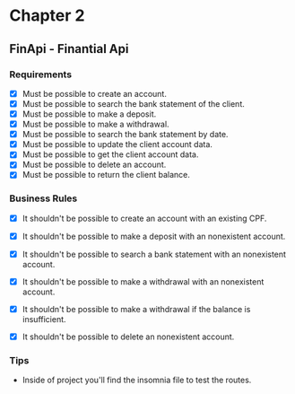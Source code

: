 # Chapter 2 

## FinApi - Finantial Api

### Requirements

- [x] Must be possible to create an account.
- [x] Must be possible to search the bank statement of the client.
- [x] Must be possible to make a deposit.
- [x] Must be possible to make a withdrawal.
- [x] Must be possible to search the bank statement by date.
- [x] Must be possible to update the client account data.
- [x] Must be possible to get the client account data.
- [x] Must be possible to delete an account.
- [x] Must be possible to return the client balance.

### Business Rules

- [x] It shouldn't be possible to create an account with an existing CPF.
- [x] It shouldn't be possible to make a deposit with an nonexistent account.
- [x] It shouldn't be possible to search a bank statement with an nonexistent account.
- [x] It shouldn't be possible to make a withdrawal with an nonexistent account.
- [x] It shouldn't be possible to make a withdrawal if the balance is insufficient.
- [x] It shouldn't be possible to delete an nonexistent account.


### Tips

- Inside of project you'll find the insomnia file to test the routes.